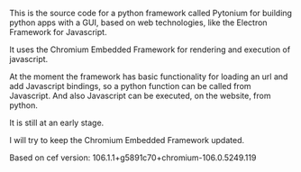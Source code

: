 This is the source code for a python framework called Pytonium for building python apps with a GUI,
based on web technologies, like the Electron Framework for Javascript.

It uses the Chromium Embedded Framework for rendering and execution of javascript.

At the moment the framework has basic functionality for loading an url and add
Javascript bindings, so a python function can be called from Javascript.
And also Javascript can be executed, on the website, from python.

It is still at an early stage.

I will try to keep the Chromium Embedded Framework updated.

Based on cef version: 106.1.1+g5891c70+chromium-106.0.5249.119
